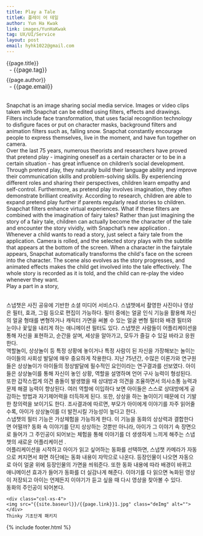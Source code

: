 ```yaml
---
title: Play a Tale
titleK: 플레이 어 테일
author: Yun Ha Kwak
link: images/YunHaKwak
tag: UX/UI/Service
layout: post
email: hyhk1022@gmail.com
---	
```


<div class="container">

<div class="deDep">
{{page.title}}<br>
<p style="font-size:15px; margin:0px; padding:0px 0px 0px 8px; margin:0px 0px 8px 0px;">- {{page.tag}}</p>
{{page.author}}<br>
<p style="font-size:15px; margin:0px; padding:0px 0px 0px 8px;">- {{page.email}}</p>
</div>

<br>

<div class="det lato">

<!--영문-->
Snapchat is an image sharing social media service. Images or video clips taken with Snapchat can be edited using filters, effects and drawings. Filters include face transformation, that uses facial recognition technology to disfigure faces or put on character masks, background filters and animation filters such as, falling snow. Snapchat constantly encourage people to express themselves, live in the moment, and have fun together on camera.
<br>
Over the last 75 years, numerous theorists and researchers have proved that pretend play - imagining oneself as a certain character or to be in a certain situation - has great influence on children’s social development. Through pretend play, they naturally build their language ability and improve their communication skills and problem-solving skills. By experiencing different roles and sharing their perspectives, children learn empathy and self-control. Furthermore, as pretend play involves imagination, they often demonstrate brilliant creativity. According to research, children are able to expand pretend play further if parents regularly read stories to children.
<br>
Snapchat filters enhance virtual experiences. What if these filters are combined with the imagination of fairy tales? Rather than just imagining the story of a fairy tale, children can actually become the character of the tale and encounter the story vividly, with Snapchat’s new application <PLAY A TALE>.
<br>
Whenever a child wants to read a story, just select a fairy tale from the application. Camera is rolled, and the selected story plays with the subtitle that appears at the bottom of the screen. When a character in the fairytale appears, Snapchat automatically transforms the child's face on the screen into the character. The scene also evolves as the story progresses, and animated effects makes the child get involved into the tale effectively. The whole story is recorded as it is told, and the child can re-play the video whenever they want.
<br>
Play a part in a story, <PLAY A TALE>


<!--영문-->

</div>


<div class="noto">
<!--국문-->

<br>
스냅챗은 사진 공유에 기반한 소셜 미디어 서비스다. 스냅챗에서 촬영한 사진이나 영상은 필터, 효과, 그림 등으로 편집이 가능하다. 필터 중에는 얼굴 인식 기능을 활용해 자신의 얼굴 형태를 변형하거나 캐릭터 가면을 써볼 수 있는 얼굴 변형 필터와 배경 필터와 눈이나 꽃잎을 내리게 하는 애니메이션 필터도 있다. 스냅챗은 사람들이 어플리케이션을 통해 자신을 표현하고, 순간을 살며, 세상을 알아가고, 모두가 즐길 수 있길 바라고 응원한다.
<br>
역할놀이, 상상놀이 등 특정 상황에 놓이거나 특정 사람이 된 자신을 가장해보는 놀이는 아이들의 사회성 발달에 매우 중요하게 작용한다. 지난 75년간, 수많은 이론가와 연구원들은 상상놀이가 아이들의 정상발달에 필수적인 요인이라는 연구결과를 선보였다. 아이들은 상상놀이를 통해 자신이 놓인 상황, 역할을 설명하며 언어 구사 능력이 형성된다. 또한 갑작스럽게 의견 충돌이 발생했을 때 상대방과 의견을 조율하면서 의사소통 능력과 문제 해결 능력이 향상된다. 여러 역할에 이입하다 보면 아이들은 스스로 상대방에게 공감하는 방법과 자기제어력을 터득하게 된다. 또한, 상상을 하는 놀이이기 때문에 더 기발한 창의력을 보이기도 한다. 조사결과에 따르면, 부모가 아이에게 이야기를 자주 읽어줄수록, 아이가 상상놀이를 더 발전시킬 가능성이 높다고 한다.  
<br>
스냅챗의 필터 기능은 가상체험을 가능하게 한다. 이 기능을 동화의 상상력과 결합한다면 어떨까? 동화 속 이야기를 단지 상상하는 것뿐만 아니라, 아이가 그 이야기 속 장면으로 들어가 그 주인공이 되어보는 체험을 통해 이야기를 더 생생하게 느끼게 해주는 스냅챗의 새로운 어플리케이션 <PLAY A TALE>.
<br>
어플리케이션을 시작하고 아이가 읽고 싶어하는 동화를 선택하면, 스냅챗 카메라가 자동으로 켜지면서 화면 하단에는 동화 내용이 자막으로 나온다. 등장인물이 나오면 자동으로 아이 얼굴 위에 등장인물의 가면을 씌워준다. 또한 동화 내용에 따라 배경이 바뀌고 애니메이션 효과가 들어가 동화를 더 실감나게 해준다. 이야기를 다 읽으면 녹화된 영상이 저장되고 아이는 언제든지 이야기가 듣고 싶을 때 다시 영상을 찾아볼 수 있다.
<br>
동화의 주인공이 되어본다. <Play a Tale>

<!--국문-->

</div>

<div class="row noto">
	
	<div class="col-xs-4">
	<img src="{{site.baseurl}}/{{page.link}}1.jpg" class="deImg" alt=""></div>
	Thinky 기초단계 패키지
</div>

	

</div> 

{% include footer.html %}